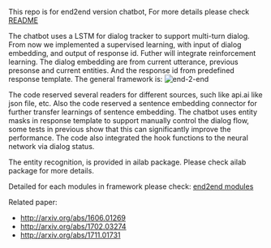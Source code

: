 This repo is for end2end version chatbot, For more details please check [README](http://wiki.higgslab.com/chatbot-end2end/index.html)

The chatbot uses a LSTM for dialog tracker to support multi-turn dialog. From now we implemented a supervised learning, with input of dialog embedding, and output of response id. Futher will integrate reinforcement learning. The dialog embedding are from current utterance, previous presonse and current entities. And the response id from predefined response template. The general framework is: 
![end-2-end](http://wiki.higgslab.com/chatbot-end2end/pic/end2end.png)

The code reserved several readers for different sources, such like api.ai like json file, etc. Also the code reserved a sentence embedding connector for further transfer learnings of sentence embedding. The chatbot uses entity masks in response template to support manually control the dialog flow, some tests in previous show that this can significantly improve the performance. The code also integrated the hook functions to the neural network via dialog status.

The entity recognition, is provided in ailab package. Please check ailab package for more details.

Detailed for each modules in framework please check: [end2end modules](http://code.higgslab.com/nlp/chatbot-end2end/src/branch/master/docs/end2end.md)


Related paper:

* http://arxiv.org/abs/1606.01269
* http://arxiv.org/abs/1702.03274
* http://arxiv.org/abs/1711.01731
